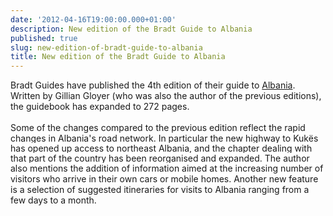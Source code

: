 ```yaml
---
date: '2012-04-16T19:00:00.000+01:00'
description: New edition of the Bradt Guide to Albania
published: true
slug: new-edition-of-bradt-guide-to-albania
title: New edition of the Bradt Guide to Albania
---
```


Bradt Guides have published the 4th edition of their guide to <a href="http://www.balkanology.com/albania/">Albania</a>. Written by Gillian Gloyer (who was also the author of the previous editions), the guidebook has expanded to 272 pages.<br />
<br />
<span style="font-family: inherit;">Some of the changes compared to the previous edition reflect the rapid changes in Albania's road network. In particular the new highway to&nbsp;<em style="background-color: white; font-style: normal; line-height: 16px;">Kukës has opened up access to northeast Albania, and the chapter dealing with that part of the country has been reorganised and expanded. The author also mentions the addition of information aimed at the increasing number of visitors who arrive in their own cars or mobile homes.&nbsp;</em></span><span style="font-family: inherit;">Another new feature is a selection of suggested itineraries for visits to Albania ranging from a few days to a month.</span><br />
<br />
<br />
<br />
<div><br />
</div><div><br />
</div>